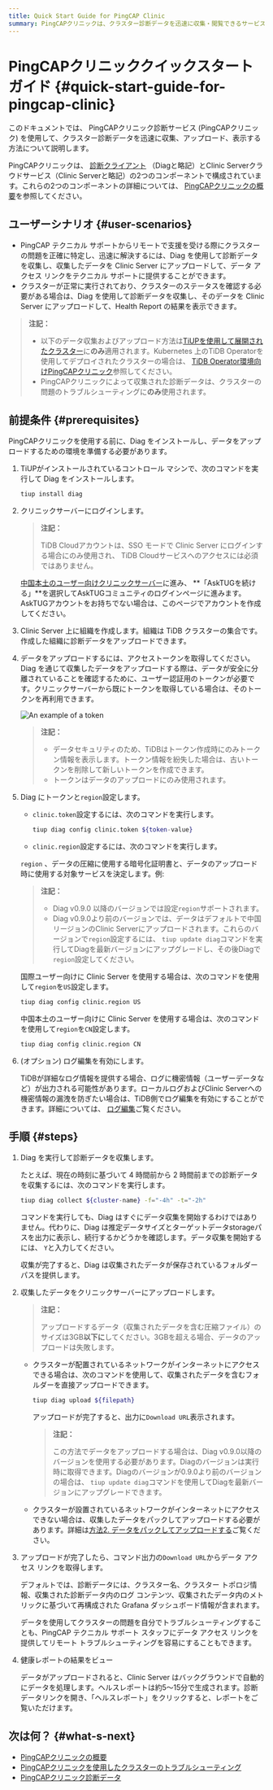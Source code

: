 ```yaml
---
title: Quick Start Guide for PingCAP Clinic
summary: PingCAPクリニックは、クラスター診断データを迅速に収集・閲覧できるサービスです。DiagクライアントとClinic Serverで構成されています。ユーザーはDiagで診断データを収集し、Clinic Serverにアップロードして、Health Reportの結果を閲覧できます。ご利用前に、Diagをインストールし、Clinic Serverにログインし、組織を作成し、アクセストークンを取得して、Diagでトークンとリージョンを設定する必要があります。データを収集・アップロードした後、データアクセスリンクを取得し、Health Reportを閲覧できるようになります。
---
```


# PingCAPクリニッククイックスタートガイド {#quick-start-guide-for-pingcap-clinic}

このドキュメントでは、 PingCAPクリニック診断サービス (PingCAPクリニック) を使用して、クラスター診断データを迅速に収集、アップロード、表示する方法について説明します。

PingCAPクリニックは、 [診断クライアント](https://github.com/pingcap/diag) （Diagと略記）とClinic Serverクラウドサービス（Clinic Serverと略記）の2つのコンポーネントで構成されています。これらの2つのコンポーネントの詳細については、 [PingCAPクリニックの概要](/clinic/clinic-introduction.md)を参照してください。

## ユーザーシナリオ {#user-scenarios}

-   PingCAP テクニカル サポートからリモートで支援を受ける際にクラスターの問題を正確に特定し、迅速に解決するには、Diag を使用して診断データを収集し、収集したデータを Clinic Server にアップロードして、データ アクセス リンクをテクニカル サポートに提供することができます。
-   クラスターが正常に実行されており、クラスターのステータスを確認する必要がある場合は、Diag を使用して診断データを収集し、そのデータを Clinic Server にアップロードして、Health Report の結果を表示できます。

> **注記：**
>
> -   以下のデータ収集およびアップロード方法は[TiUPを使用して展開されたクラスター](/production-deployment-using-tiup.md)に**のみ**適用されます。Kubernetes 上のTiDB Operatorを使用してデプロイされたクラスターの場合は、 [TiDB Operator環境向けPingCAPクリニック](https://docs.pingcap.com/tidb-in-kubernetes/stable/clinic-user-guide)参照してください。
> -   PingCAPクリニックによって収集された診断データは、クラスターの問題のトラブルシューティングに**のみ**使用されます。

## 前提条件 {#prerequisites}

PingCAPクリニックを使用する前に、Diag をインストールし、データをアップロードするための環境を準備する必要があります。

1.  TiUPがインストールされているコントロール マシンで、次のコマンドを実行して Diag をインストールします。

    ```bash
    tiup install diag
    ```

2.  クリニックサーバーにログインします。

    <SimpleTab groupId="clinicServer">
     <div label="Clinic Server for international users" value="clinic-us">



    > **注記：**
    >
    > TiDB Cloudアカウントは、SSO モードで Clinic Server にログインする場合にのみ使用され、 TiDB Cloudサービスへのアクセスには必須ではありません。

    </div>

    <div label="Clinic Server for users in the Chinese mainland" value="clinic-cn">

    [中国本土のユーザー向けクリニックサーバー](https://clinic.pingcap.com.cn)に進み、 **「AskTUGを続ける」**を選択してAskTUGコミュニティのログインページに進みます。AskTUGアカウントをお持ちでない場合は、このページでアカウントを作成してください。

    </div>
     </SimpleTab>

3.  Clinic Server 上に組織を作成します。組織は TiDB クラスターの集合です。作成した組織に診断データをアップロードできます。

4.  データをアップロードするには、アクセストークンを取得してください。Diag を通じて収集したデータをアップロードする際は、データが安全に分離されていることを確認するために、ユーザー認証用のトークンが必要です。クリニックサーバーから既にトークンを取得している場合は、そのトークンを再利用できます。



    ![An example of a token](https://docs-download.pingcap.com/media/images/docs/clinic-get-token.png)

    > **注記：**
    >
    > -   データセキュリティのため、TiDBはトークン作成時にのみトークン情報を表示します。トークン情報を紛失した場合は、古いトークンを削除して新しいトークンを作成できます。
    > -   トークンはデータのアップロードにのみ使用されます。

5.  Diag にトークンと`region`設定します。

    -   `clinic.token`設定するには、次のコマンドを実行します。

        ```bash
        tiup diag config clinic.token ${token-value}
        ```

    -   `clinic.region`設定するには、次のコマンドを実行します。

    `region` 、データの圧縮に使用する暗号化証明書と、データのアップロード時に使用する対象サービスを決定します。例:

    > **注記：**
    >
    > -   Diag v0.9.0 以降のバージョンでは設定`region`サポートされます。
    > -   Diag v0.9.0より前のバージョンでは、データはデフォルトで中国リージョンのClinic Serverにアップロードされます。これらのバージョンで`region`設定するには、 `tiup update diag`コマンドを実行してDiagを最新バージョンにアップグレードし、その後Diagで`region`設定してください。

    <SimpleTab groupId="clinicServer">
     <div label="Clinic Server for international users" value="clinic-us">

    国際ユーザー向けに Clinic Server を使用する場合は、次のコマンドを使用して`region`を`US`設定します。

    ```bash
    tiup diag config clinic.region US
    ```

    </div>
     <div label="Clinic Server for users in the Chinese mainland" value="clinic-cn">

    中国本土のユーザー向けに Clinic Server を使用する場合は、次のコマンドを使用して`region`を`CN`設定します。

    ```bash
    tiup diag config clinic.region CN
    ```

    </div>

    </SimpleTab>

6.  (オプション) ログ編集を有効にします。

    TiDBが詳細なログ情報を提供する場合、ログに機密情報（ユーザーデータなど）が出力される可能性があります。ローカルログおよびClinic Serverへの機密情報の漏洩を防ぎたい場合は、TiDB側でログ編集を有効にすることができます。詳細については、 [ログ編集](/log-redaction.md#log-redaction-in-tidb-side)ご覧ください。

## 手順 {#steps}

1.  Diag を実行して診断データを収集します。

    たとえば、現在の時刻に基づいて 4 時間前から 2 時間前までの診断データを収集するには、次のコマンドを実行します。

    ```bash
    tiup diag collect ${cluster-name} -f="-4h" -t="-2h"
    ```

    コマンドを実行しても、Diag はすぐにデータ収集を開始するわけではありません。代わりに、Diag は推定データサイズとターゲットデータstorageパスを出力に表示し、続行するかどうかを確認します。データ収集を開始するには、 `Y`と入力してください。

    収集が完了すると、Diag は収集されたデータが保存されているフォルダー パスを提供します。

2.  収集したデータをクリニックサーバーにアップロードします。

    > **注記：**
    >
    > アップロードするデータ（収集されたデータを含む圧縮ファイル）のサイズは3GB**以下に**してください。3GBを超える場合、データのアップロードは失敗します。

    -   クラスターが配置されているネットワークがインターネットにアクセスできる場合は、次のコマンドを使用して、収集されたデータを含むフォルダーを直接アップロードできます。

        ```bash
        tiup diag upload ${filepath}
        ```

        アップロードが完了すると、出力に`Download URL`表示されます。

        > **注記：**
        >
        > この方法でデータをアップロードする場合は、Diag v0.9.0以降のバージョンを使用する必要があります。Diagのバージョンは実行時に取得できます。Diagのバージョンが0.9.0より前のバージョンの場合は、 `tiup update diag`コマンドを使用してDiagを最新バージョンにアップグレードできます。

    -   クラスターが設置されているネットワークがインターネットにアクセスできない場合は、収集したデータをパックしてアップロードする必要があります。詳細は[方法2. データをパックしてアップロードする](/clinic/clinic-user-guide-for-tiup.md#method-2-pack-and-upload-data)ご覧ください。

3.  アップロードが完了したら、コマンド出力の`Download URL`からデータ アクセス リンクを取得します。

    デフォルトでは、診断データには、クラスター名、クラスター トポロジ情報、収集された診断データ内のログ コンテンツ、収集されたデータ内のメトリックに基づいて再構成された Grafana ダッシュボード情報が含まれます。

    データを使用してクラスターの問題を自分でトラブルシューティングすることも、PingCAP テクニカル サポート スタッフにデータ アクセス リンクを提供してリモート トラブルシューティングを容易にすることもできます。

4.  健康レポートの結果をビュー

    データがアップロードされると、Clinic Server はバックグラウンドで自動的にデータを処理します。ヘルスレポートは約5～15分で生成されます。診断データリンクを開き、「ヘルスレポート」をクリックすると、レポートをご覧いただけます。

## 次は何？ {#what-s-next}

-   [PingCAPクリニックの概要](/clinic/clinic-introduction.md)
-   [PingCAPクリニックを使用したクラスターのトラブルシューティング](/clinic/clinic-user-guide-for-tiup.md)
-   [PingCAPクリニック診断データ](/clinic/clinic-data-instruction-for-tiup.md)
